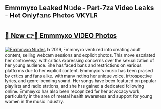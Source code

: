 ## Emmmyxo Le𝚊ked N𝚞de - Part-7za Video Le𝚊ks - Hot Onlyf𝚊ns Photos VKYLR

# <h2><a href="http://ab18478.deff.icu/?id=Emmmyxo">🔗 New 👉🔴 Emmmyxo VIDEO Photos</a></h2>

[![Emmmyxo N𝚞des](https://i.imgur.com/rIISA9y.gif)](http://ab18478.deff.icu/?id=Emmmyxo)
In 2019, Emmmyxo ventured into creating adult content, selling webcam sessions and explicit photos. This move escalated her controversy, with critics expressing concerns over the sexualization of her young audience. She has faced bans and restrictions on various platforms due to her explicit content. Emmmyxo's music has been praised by critics and fans alike, with many noting her unique voice, introspective lyrics, and genre-bending sound. Her songs have been featured on popular playlists and radio stations, and she has gained a dedicated following online. Emmmyxo has also been recognized for her advocacy work, particularly in the area of mental health awareness and support for young women in the music industry.
